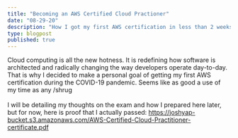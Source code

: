 ```yaml
---
title: "Becoming an AWS Certified Cloud Practioner"
date: "08-29-20"
description: "How I got my first AWS certification in less than 2 weeks"
type: blogpost
published: true
---
```


Cloud computing is all the new hotness. It is redefining how software is architected and radically changing the way developers operate day-to-day. That is why I decided to make a personal goal of getting my first AWS certification during the COVID-19 pandemic. Seems like as good a use of my time as any /shrug
<br><br>
I will be detailing my thoughts on the exam and how I prepared here later, but for now, here is proof that I actually passed:
https://joshyap-bucket.s3.amazonaws.com/AWS-Certified-Cloud-Practitioner-certificate.pdf
<br><br>
